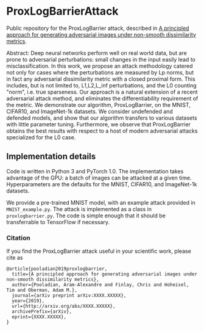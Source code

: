 # ProxLogBarrierAttack
Public repository for the ProxLogBarrier attack, described in [A principled approach for generating adversarial images under non-smooth dissimilarity metrics](https://arxiv.org/abs/XXXX.XXXXX).

Abstract: Deep neural networks perform well on real world data, but are prone to
adversarial perturbations: small changes in the input easily lead to
misclassification. In this work, we propose an attack methodology catered not only for cases where the perturbations are measured by Lp norms, but in fact any adversarial dissimilarity metric with a closed proximal form. This includes, but is not limited to, L1,L2,L_inf perturbations, and the L0 counting "norm", i.e. true sparseness. Our approach is a natural extension of a recent adversarial attack method, and eliminates the differentiability requirement of the metric. We demonstrate our algorithm, ProxLogBarrier, on the MNIST, CIFAR10, and ImageNet-1k datasets. We consider undefended and defended models, and show that our algorithm transfers to various datasets with little parameter tuning. Furthermore, we observe that ProxLogBarrier obtains the best results with respect to a host of modern adversarial attacks specialized for the L0 case.

## Implementation details
Code is written in Python 3 and PyTorch 1.0. The implementation takes advantage of the GPU: a batch of images can be attacked at a given time. Hyperparameters are the defaults for the MNIST, CIFAR10, and ImageNet-1k datasets.

We provide a pre-trained MNIST model, with an example attack provided in `MNIST_example.py`. The attack is implemented as a class in `proxlogbarrier.py`. The code is simple enough that it should be transferrable to TensorFlow if necessary.

### Citation
If you find the ProxLogBarrier attack useful in your scientific work, please cite as
```
@article{pooladian2019proxlogbarrier,
  title={A principled approach for generating adversarial images under non-smooth dissimilarity metrics},
  author={Pooladian, Aram-Alexandre and Finlay, Chris and Hoheisel, Tim and Oberman, Adam M.},
  journal={arXiv preprint arXiv:XXXX.XXXXX},
  year={2019},
  url={http://arxiv.org/abs/XXXX.XXXXX},
  archivePrefix={arXiv},
  eprint={XXXX.XXXXX},
}
```
